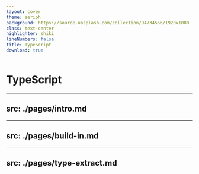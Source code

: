 ```yaml
---
layout: cover
theme: seriph
background: https://source.unsplash.com/collection/94734566/1920x1080
class: text-center
highlighter: shiki
lineNumbers: false 
title: TypeScript
download: true
---
```


# TypeScript


---
src: ./pages/intro.md
---

---
src: ./pages/build-in.md
---

---
src: ./pages/type-extract.md
---